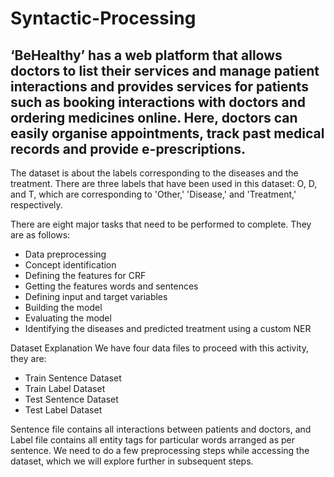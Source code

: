 # Syntactic-Processing

## ‘BeHealthy’ has a web platform that allows doctors to list their services and manage patient interactions and provides services for patients such as booking interactions with doctors and ordering medicines online. Here, doctors can easily organise appointments, track past medical records and provide e-prescriptions.

The dataset is about the labels corresponding to the diseases and the treatment. There are three labels that have been used in this dataset: O, D, and T, which are corresponding to 'Other,' 'Disease,' and 'Treatment,' respectively.

There are eight major tasks that need to be performed to complete. They are as follows:

- Data preprocessing
- Concept identification
- Defining the features for CRF
- Getting the features words and sentences
- Defining input and target variables
- Building the model
- Evaluating the model
- Identifying the diseases and predicted treatment using a custom NER

Dataset Explanation
We have four data files to proceed with this activity, they are:

- Train Sentence Dataset
- Train Label Dataset
- Test Sentence Dataset
- Test Label Dataset

Sentence file contains all interactions between patients and doctors, and Label file contains all entity tags for particular words arranged as per sentence. We need to do a few preprocessing steps while accessing the dataset, which we will explore further in subsequent steps.
